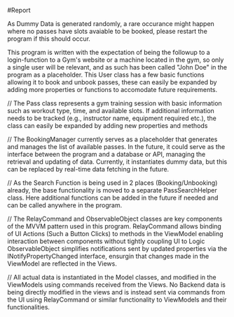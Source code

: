 #Report

As Dummy Data is generated randomly, a rare occurance might happen where no passes have slots avaiable to be booked, please restart the program if this should occur.

This program is written with the expectation of being the followup to a login-function to a Gym's website or a machine located in the gym, so only a single user will be relevant, and as such has been called "John Doe" in the program as a placeholder. This User class has a few basic functions allowing it to book and unbook passes, these can easily be expanded by adding more properties or functions to accomodate future requirements.

// The Pass class represents a gym training session with basic information such as workout type, time, and available slots. If additional information needs to be tracked (e.g., instructor name, equipment required etc.), the class can easily be expanded by adding new properties and methods

// The BookingManager currently serves as a placeholder that generates and manages the list of available passes. In the future, it could serve as the interface between the program and a database or API, managing the retrieval and updating of data. Currently, it instantiates dummy data, but this can be replaced by real-time data fetching in the future.

// As the Search Function is being used in 2 places (Booking/Unbooking) already, the base functionality is moved to a separate PassSearchHelper class. Here additional functions can be added in the future if needed and can be called anywhere in the program.

// The RelayCommand and ObservableObject classes are key components of the MVVM pattern used in this program. RelayCommand allows binding of UI Actions (Such a Button Clicks) to methods in the ViewModel enabling interaction between components without tightly coupling UI to Logic ObservableObject simplifies notifications sent by updated properties via the INotifyPropertyChanged interface, ensurgin that changes made in the ViewModel are reflected in the Views.

// All actual data is instantiated in the Model classes, and modified in the ViewModels using commands received from the Views. No Backend data is being directly modified in the views and is instead sent via commands from the UI using RelayCommand or similar functionality to ViewModels and their functionalities.
